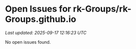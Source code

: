 # Open Issues for rk-Groups/rk-Groups.github.io

*Last updated: 2025-09-17 12:16:23 UTC*

No open issues found.
